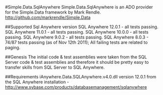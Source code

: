 #Simple.Data.SqlAnywhere
Simple.Data.SqlAnywhere is an ADO provider for the Simple.Data framework by Mark Rendle.
http://github.com/markrendle/Simple.Data

##Supported Sql Anywhere version
SQL Anywhere 12.0.1 - all tests passing.
SQL Anywhere 11.0.1 - all tests passing.
SQL Anywhere 10.0.0 - all tests passing.
SQL Anywhere 9.0.2 - all tests passing.
SQL Anywhere 8.0.3 - 74/87 tests passing (as of Nov 12th 2011); All failing tests are related to paging.

##Genesis
The initial code & test assemblies were taken from the SQL Server code & test assemblies and therefore it should be pretty easy to transfer skills from SQL Server to SQL Anywhere.

##Requirements
iAnywhere.Data.SQLAnywhere.v4.0.dll version 12.0.1 from the SQL Anywhere installation - http://www.sybase.com/products/databasemanagement/sqlanywhere
